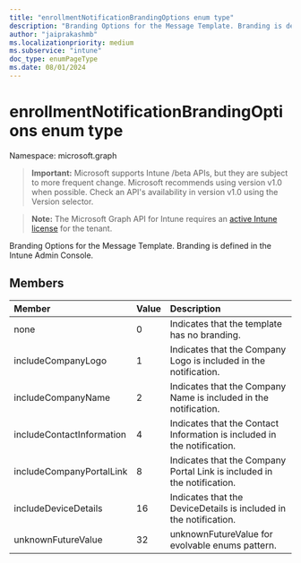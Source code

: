 ```yaml
---
title: "enrollmentNotificationBrandingOptions enum type"
description: "Branding Options for the Message Template. Branding is defined in the Intune Admin Console."
author: "jaiprakashmb"
ms.localizationpriority: medium
ms.subservice: "intune"
doc_type: enumPageType
ms.date: 08/01/2024
---
```


# enrollmentNotificationBrandingOptions enum type

Namespace: microsoft.graph

> **Important:** Microsoft supports Intune /beta APIs, but they are subject to more frequent change. Microsoft recommends using version v1.0 when possible. Check an API's availability in version v1.0 using the Version selector.

> **Note:** The Microsoft Graph API for Intune requires an [active Intune license](https://go.microsoft.com/fwlink/?linkid=839381) for the tenant.

Branding Options for the Message Template. Branding is defined in the Intune Admin Console.

## Members
|Member|Value|Description|
|:---|:---|:---|
|none|0|Indicates that the template has no branding.|
|includeCompanyLogo|1|Indicates that the Company Logo is included in the notification.|
|includeCompanyName|2|Indicates that the Company Name is included in the notification.|
|includeContactInformation|4|Indicates that the Contact Information is included in the notification.|
|includeCompanyPortalLink|8|Indicates that the Company Portal Link is included in the notification.|
|includeDeviceDetails|16|Indicates that the DeviceDetails is included in the notification.|
|unknownFutureValue|32|unknownFutureValue for evolvable enums pattern.|
